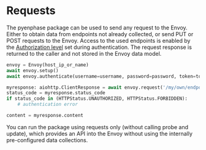 # Requests

The pyenphase package can be used to send any request to the Envoy. Either to obtain data from endpoints not already collected, or send PUT or POST requests to the Envoy. Access to the used endpoints is enabled by the [Authorization level](./usage_authentication.md#authorization-levels) set during authentication. The request response is returned to the caller and not stored in the Envoy data model.

```python
envoy = Envoy(host_ip_or_name)
await envoy.setup()
await envoy.authenticate(username=username, password=password, token=token)

myresponse: aiohttp.ClientResponse = await envoy.request('/my/own/endpoint')
status_code = myresponse.status_code
if status_code in (HTTPStatus.UNAUTHORIZED, HTTPStatus.FORBIDDEN):
    # authentication error

content = myresponse.content

```

You can run the package using requests only (without calling probe and update), which provides an API into the Envoy without using the internally pre-configured data collections.
